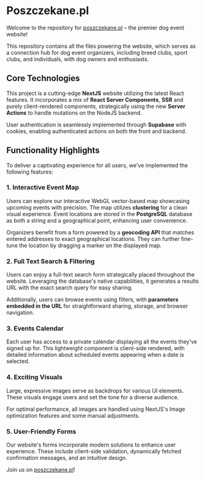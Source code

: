 # Poszczekane.pl

Welcome to the repository for [poszczekane.pl](https://wwww.poszczekane.pl) – the premier dog event website!

This repository contains all the files powering the website, which serves as a connection hub for dog event organizers, including breed clubs, sport clubs, and individuals, with dog owners and enthusiasts.

## Core Technologies

This project is a cutting-edge **NextJS** website utilizing the latest React features. It incorporates a mix of **React Server Components**, **SSR** and purely client-rendered components, strategically using the new **Server Actions** to handle mutations on the NodeJS backend.

User authentication is seamlessly implemented through **Supabase** with cookies, enabling authenticated actions on both the front and backend.

## Functionality Highlights

To deliver a captivating experience for all users, we've implemented the following features:

### 1. Interactive Event Map

Users can explore our interactive WebGL vector-based map showcasing upcoming events with precision. The map utilizes **clustering** for a clean visual experience. Event locations are stored in the **PostgreSQL** database as both a string and a geographical point, enhancing user convenience.

Organizers benefit from a form powered by a **geocoding API** that matches entered addresses to exact geographical locations. They can further fine-tune the location by dragging a marker on the displayed map.

### 2. Full Text Search & Filtering

Users can enjoy a full-text search form strategically placed throughout the website. Leveraging the database's native capabilities, it generates a results URL with the exact search query for easy sharing.

Additionally, users can browse events using filters, with **parameters embedded in the URL** for straightforward sharing, storage, and browser navigation.

### 3. Events Calendar

Each user has access to a private calendar displaying all the events they've signed up for. This lightweight component is client-side rendered, with detailed information about scheduled events appearing when a date is selected.

### 4. Exciting Visuals

Large, expressive images serve as backdrops for various UI elements. These visuals engage users and set the tone for a diverse audience.

For optimal performance, all images are handled using NextJS's Image optimization features and some manual adjustments.

### 5. User-Friendly Forms

Our website's forms incorporate modern solutions to enhance user experience. These include client-side validation, dynamically fetched confirmation messages, and an intuitive design.


Join us on [poszczekane.pl](https://wwww.poszczekane.pl)!
